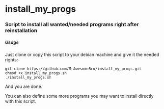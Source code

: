 # install_my_progs

### Script to install all wanted/needed programs right after reinstallation

##### Usage

Just clone or copy this script to your debian machine and give it the needed rights:

    git clone https://github.com/MrAwesomeBro/install_my_progs.git
    chmod +x install_my_progs.sh
    ./install_my_progs.sh

And you are done.

You can also define some more programs you may want to install directly with this script.

